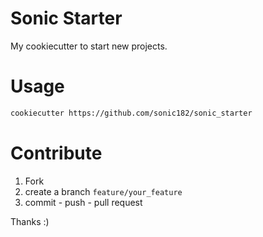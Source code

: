
# Sonic Starter

My cookiecutter to start new projects.

# Usage

```bash
cookiecutter https://github.com/sonic182/sonic_starter
```

# Contribute

1. Fork
2. create a branch `feature/your_feature`
3. commit - push - pull request

Thanks :)
